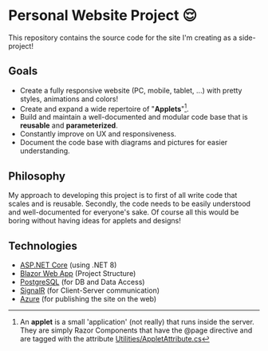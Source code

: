 # Personal Website Project 😌
This repository contains the source code for the site I'm creating as a side-project!
## Goals
- Create a fully responsive website (PC, mobile, tablet, ...) with pretty styles, animations and colors!
- Create and expand a wide repertoire of "**Applets**"[^1].
- Build and maintain a well-documented and modular code base that is **reusable** and **parameterized**.
- Constantly improve on UX and responsiveness.
- Document the code base with diagrams and pictures for easier understanding.

## Philosophy
My approach to developing this project is to first of all write code that scales and is reusable. 
Secondly, the code needs to be easily understood and well-documented for everyone's sake. 
Of course all this would be boring without having ideas for applets and designs! 

## Technologies
- [ASP.NET Core](https://dotnet.microsoft.com/en-us/learn/aspnet/what-is-aspnet-core) (using .NET 8)
- [Blazor Web App](https://dotnet.microsoft.com/en-us/apps/aspnet/web-apps/blazor) (Project Structure)
- [PostgreSQL](https://www.postgresql.org/) (for DB and Data Access)
- [SignalR](https://dotnet.microsoft.com/en-us/apps/aspnet/signalr) (for Client-Server communication)
- [Azure](https://portal.azure.com/) (for publishing the site on the web)

[^1]: An **applet** is a small 'application' (not really) that runs inside the server. They are simply Razor Components that have the @page directive and are tagged with the attribute [Utilities/AppletAttribute.cs](https://github.com/Noveboi/Nove-Site/blob/38711cddaa8b58148c4c33dbcf667d1e75a0ce77/Utilities/AppletAttribute.cs)
